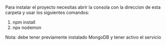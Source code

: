 Para instalar el proyecto necesitas abrir la consola con la direccion de esta carpeta y usar los siguientes comandos:

1) npm install
2) npx nodemon

Nota: debe tener previamente instalado MongoDB y tener activo el servicio
